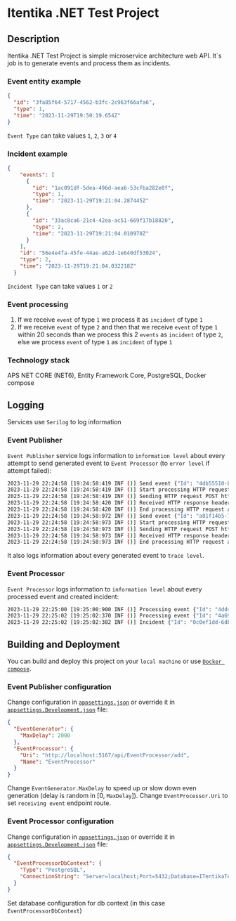 # Itentika .NET Test Project
## Description
Itentika .NET Test Project is simple microservice architecture web API. It\`s job is to generate events and process them as incidents.
### Event entity example
``` json
{
  "id": "3fa85f64-5717-4562-b3fc-2c963f66afa6",
  "type": 1,
  "time": "2023-11-29T19:50:19.654Z"
}
```
`Event Type` can take values `1`, `2`, `3` or `4`
### Incident example
```json
{
    "events": [
      {
        "id": "1ac091df-5dea-496d-aea6-53cfba282e0f",
        "type": 1,
        "time": "2023-11-29T19:21:04.287445Z"
      },
      {
        "id": "33ac8ca6-21c4-42ea-ac51-669f17b18820",
        "type": 2,
        "time": "2023-11-29T19:21:04.010978Z"
      }
    ],
    "id": "56e4e4fa-45fe-44ae-a62d-1e640df53024",
    "type": 2,
    "time": "2023-11-29T19:21:04.032218Z"
  }
```
`Incident Type` can take values `1` or `2`
### Event processing
1. If we receive `event` of type `1` we process it as `incident` of type `1`
2. If we receive `event` of type `2` and then that we receive `event` of type `1`  within 20 seconds than we process this 2 `events` as `incident` of type `2`, else we process `event` of type `1` as `incident` of type `1`

### Technology stack
APS NET CORE (NET6), Entity Framework Core, PostgreSQL, Docker compose
## Logging
Services use `Serilog` to log information
### Event Publisher
`Event Publisher` service logs information to `information level` about every attempt to send generated event to `Event Processor` (to `error level` if attempt failed):
```bash
2023-11-29 22:24:58 [19:24:58:419 INF ()] Send event {"Id": "4db55510-b2cd-47c5-9a8b-6729836b1126", "Type": "Type4", "Time": "2023-11-29T19:24:58.4195619Z", "$type": "Event"} to http://itentikatest_eventprocessor:80/api/EventProcessor/add
2023-11-29 22:24:58 [19:24:58:419 INF ()] Start processing HTTP request POST http://itentikatest_eventprocessor/api/EventProcessor/add
2023-11-29 22:24:58 [19:24:58:419 INF ()] Sending HTTP request POST http://itentikatest_eventprocessor/api/EventProcessor/add
2023-11-29 22:24:58 [19:24:58:420 INF ()] Received HTTP response headers after 0.785ms - 200
2023-11-29 22:24:58 [19:24:58:420 INF ()] End processing HTTP request after 0.9038ms - 200
2023-11-29 22:24:58 [19:24:58:972 INF ()] Send event {"Id": "a81f14b5-7566-43bf-8cc5-9b77d4b80e7d", "Type": "Type4", "Time": "2023-11-29T19:24:58.9729436Z", "$type": "Event"} to http://itentikatest_eventprocessor:80/api/EventProcessor/add
2023-11-29 22:24:58 [19:24:58:973 INF ()] Start processing HTTP request POST http://itentikatest_eventprocessor/api/EventProcessor/add
2023-11-29 22:24:58 [19:24:58:973 INF ()] Sending HTTP request POST http://itentikatest_eventprocessor/api/EventProcessor/add
2023-11-29 22:24:58 [19:24:58:973 INF ()] Received HTTP response headers after 0.6408ms - 200
2023-11-29 22:24:58 [19:24:58:973 INF ()] End processing HTTP request after 0.729ms - 200
```
It also logs information about every generated event to `trace level`.
### Event Processor
`Event Processor` logs information to `information level` about every processed event and created incident:
```bash
2023-11-29 22:25:00 [19:25:00:900 INF ()] Processing event {"Id": "4dd49926-a8a0-4327-b853-bbff43c72e56", "Type": "Type2", "Time": "2023-11-29T19:25:00.8834209Z", "$type": "Event"}
2023-11-29 22:25:02 [19:25:02:370 INF ()] Processing event {"Id": "4a69b9e9-64d7-4d73-bc80-d09194ce5727", "Type": "Type1", "Time": "2023-11-29T19:25:02.3601562Z", "$type": "Event"}
2023-11-29 22:25:02 [19:25:02:382 INF ()] Incident {"Id": "0c0ef1dd-6db9-4096-a33d-43e0dfe9d466", "Type": "Type2", "Time": "2023-11-29T19:25:00.9003476Z", "Events": [{"Id": "4dd49926-a8a0-4327-b853-bbff43c72e56", "Type": "Type2", "Time": "2023-11-29T19:25:00.8834209Z", "$type": "Event"}, {"Id": "4a69b9e9-64d7-4d73-bc80-d09194ce5727", "Type": "Type1", "Time": "2023-11-29T19:25:02.3601562Z", "$type": "Event"}], "$type": "Incident"} created
```

## Building and Deployment
You can build and deploy this project on your `local machine` or use [`Docker compose`](docker-compose.yml).
### Event Publisher configuration
Change configuration in [`appsettings.json`](Systems/ITentikaTest.EventPublisher/appsettings.json) or override it in [`appsettings.Development.json`](Systems/ITentikaTest.EventPublisher/appsettings.Development.json) file:
```json
{
  "EventGenerator": {
    "MaxDelay": 2000
  },
  "EventProcessor": {
    "Uri": "http://localhost:5167/api/EventProcessor/add",
    "Name": "EventProcessor"
  }
}
```
Change `EventGenerator.MaxDelay` to speed up or slow down even generation (delay is random in [0, `MaxDelay`]).
Change `EventProcessor.Uri` to set `receiving event` endpoint route.

### Event Processor configuration
Change configuration in [`appsettings.json`](Systems/ITentikaTest.EventProcessor/appsettings.json) or override it in [`appsettings.Development.json`](Systems/ITentikaTest.EventProcessor/appsettings.Development.json) file:
```json
{
  "EventProcessorDbContext": {
    "Type": "PostgreSQL",
    "ConnectionString": "Server=localhost;Port=5432;Database=ITentikaTest;User Id=postgres;Password=Passw0rd;"
  }
}
```
Set database configuration for db context (in this case `EventProcessorDbContext`)